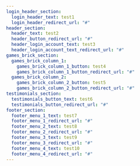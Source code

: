 ```yaml
---
login_header_section:
  login_header_text: test1
  login_header_redirect_url: "#"
header_section:
  header_text: test2
  header_button_redirect_url: "#"
  header_login_account_text: test3
  header_login_account_text_redirect_url: "#"
games_brick_section:
  games_brick_column_1:
    games_brick_column_1_button: test4
    games_brick_column_1_button_redirect_url: "#"
  games_brick_column_2:
    games_brick_column_2_button: test5
    games_brick_column_2_button_redirect_url: "#"
testimonials_section:
  testimonials_button_text: test6
  testimonials_button_redirect_url: "#"
footer_section:
  footer_menu_1_text: test7
  footer_menu_1_redirect_url: "#"
  footer_menu_2_text: test8
  footer_menu_2_redirect_url: "#"
  footer_menu_3_text: test9
  footer_menu_3_redirect_url: "#"
  footer_menu_4_text: test10
  footer_menu_4_redirect_url: "#"
---
```

